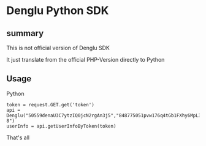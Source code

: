 # Denglu Python SDK

## summary

This is not official version of Denglu SDK

It just translate from the official PHP-Version directly to Python

## Usage

Python

	token = request.GET.get('token')
	api = Denglu("50559denaU3C7ytzIQ0jcN2rgAn3j5","848775051pvw176q4tGb1FXhy6MpL3","utf-8")
	userInfo = api.getUserInfoByToken(token)
	
That's all
